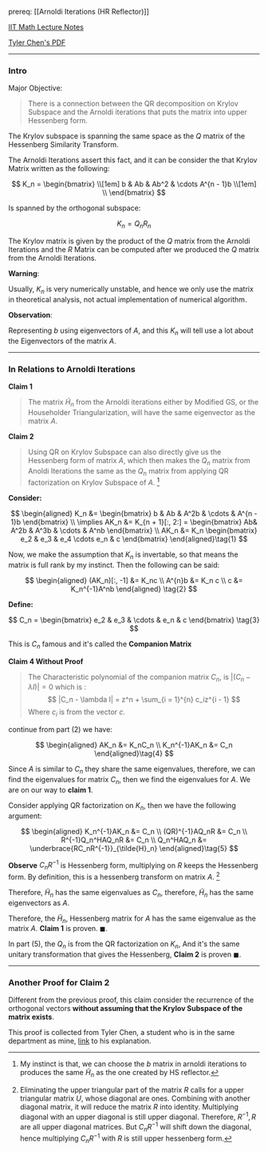 prereq: [[Arnoldi Iterations (HR Reflector)]]

[IIT Math Lecture Notes](http://www.math.iit.edu/~fass/477577_Chapter_14.pdf)

[Tyler Chen's PDF](https://chen.pw/research/cg/cg.pdf)

---
### **Intro**

Major Objective: 

> There is a connection between the QR decomposition on Krylov Subspace and the Arnoldi iterations that puts the matrix into upper Hessenberg form. 

The Krylov subspace is spanning the same space as the $Q$ matrix of the Hessenberg Similarity Transform. 

The Arnoldi Iterations assert this fact, and it can be consider the that Krylov Matrix written as the following: 

$$
K_n = 
\begin{bmatrix}
	\\[1em]
	b & Ab & Ab^2 & \cdots A^{n - 1}b
	\\[1em]
	\\
\end{bmatrix}
$$

Is spanned by the orthogonal subspace: 

$$
K_n = Q_nR_n
$$

The Krylov matrix is given by the product of the $Q$ matrix from the Arnoldi Iterations and the $R$ Matrix can be computed after we produced the $Q$ matrix from the Arnoldi Iterations. 

**Warning**: 

Usually, $K_n$ is very numerically unstable, and hence we only use the matrix in theoretical analysis, not actual implementation of numerical algorithm. 

**Observation**:

Representing $b$ using eigenvectors of $A$, and this $K_n$ will tell use a lot about the Eigenvectors of the matrix $A$. 


---
### **In Relations to Arnoldi Iterations**

**Claim 1**

> The matrix $\tilde{H}_{n}$ from the Arnoldi iterations either by Modified GS, or the Householder Triangularization, will have the same eigenvector as the matrix $A$. 

**Claim 2**

> Using QR on Krylov Subspace can also directly give us the Hessenberg form of matrix $A$, which then makes the $Q_n$ matrix from Anoldi Iterations the same as the $Q_n$ matrix from applying QR factorization on Krylov Subspace of $A$. [^1]

**Consider:**

$$
\begin{aligned}
	K_n &= \begin{bmatrix}
	b & Ab & A^2b & \cdots & A^{n - 1}b
	\end{bmatrix}
	\\
	\implies 
	AK_n &= K_{n + 1}[:, 2:] = \begin{bmatrix}
		Ab& A^2b & A^3b & \cdots & A^nb
	\end{bmatrix}
	\\
	AK_n &= K_n \begin{bmatrix}
		e_2 & e_3 & e_4 \cdots e_n & c
	\end{bmatrix}
\end{aligned}\tag{1}
$$

Now, we make the assumption that $K_n$ is invertable, so that means the matrix is full rank by my instinct. Then the following can be said: 

$$
\begin{aligned}
	(AK_n)[:, -1] &= K_nc
	\\
	A^{n}b &= K_n c
	\\
	c &= K_n^{-1}A^nb
\end{aligned}
\tag{2}
$$

**Define:** 

$$
C_n = \begin{bmatrix}
	e_2 & e_3 & \cdots & e_n & c
\end{bmatrix}
\tag{3}
$$

This is $C_n$ famous and it's called the **Companion Matrix**

**Claim 4 Without Proof**

> The Characteristic polynomial of the companion matrix $C_n$, is $|(C_n - \lambda I)| = 0$ which is : 
> $$
> 	|C_n - \lambda I| = z^n + \sum_{i = 1}^{n} c_iz^{i - 1}
> $$
> Where $c_i$ is from the vector $c$. 


continue from part (2) we have: 

$$
\begin{aligned}
	AK_n &= K_nC_n
	\\
	K_n^{-1}AK_n &= C_n
\end{aligned}\tag{4}
$$

Since $A$ is similar to $C_n$ they share the same eigenvalues, therefore, we can find the eigenvalues for matrix $C_n$, then we find the eigenvalues for $A$. We are on our way to **claim 1**. 

Consider applying QR factorization on $K_n$, then we have the following argument: 

$$
\begin{aligned}
	K_n^{-1}AK_n &= C_n	
	\\
	(QR)^{-1}AQ_nR &= C_n
	\\
	R^{-1}Q_n^HAQ_nR &= C_n
	\\
	Q_n^HAQ_n &= \underbrace{RC_nR^{-1}}_{\tilde{H}_n}
\end{aligned}\tag{5}
$$

**Observe**
$C_nR^{-1}$ is Hessenberg form, multiplying on $R$ keeps the Hessenberg form. By definition, this is a hessenberg transform on matrix $A$. [^2]


Therefore, $\tilde{H}_n$ has the same eigenvalues as $C_n$, therefore, $\tilde{H}_n$ has the same eigenvectors as $A$. 

Therefore, the $\tilde{H}_n$, Hessenberg matrix for $A$ has the same eigenvalue as the matrix $A$. **Claim 1** is proven. $\blacksquare$. 

In part (5), the $Q_n$ is from the QR factorization on $K_n$, And it's the same unitary transformation that gives the Hessenberg, **Claim 2** is proven $\blacksquare$. 


---
### **Another Proof for Claim 2**

Different from the previous proof, this claim consider the recurrence of the orthogonal vectors **without assuming that the Krylov Subspace of the matrix exists**. 

This proof is collected from Tyler Chen, a student who is in the same department as mine, [link](https://chen.pw/research/cg/arnoldi_lanczos.html) to his explanation. 






[^1]: My instinct is that, we can choose the $b$ matrix in arnoldi iterations to produces the same $\tilde{H}_n$ as the one created by HS reflector.  
[^2]: Eliminating the upper triangular part of the matrix $R$ calls for a upper triangular matrix $U$, whose diagonal are ones. Combining with another diagonal matrix, it will reduce the matrix $R$ into identity. Multiplying diagonal with an upper diagonal is still upper diagonal. Therefore, $R^{-1}, R$ are all upper diagonal matrices. But $C_nR^{-1}$ will shift down the diagonal, hence multiplying $C_nR^{-1}$ with $R$ is still upper hessenberg form. 